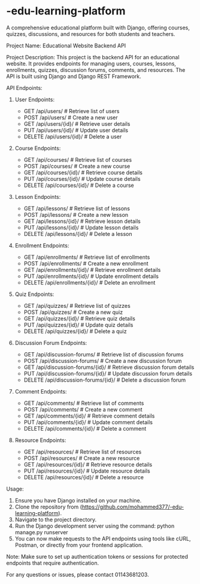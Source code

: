 # -edu-learning-platform
A comprehensive educational platform built with Django, offering courses, quizzes, discussions, and resources for both students and teachers.



Project Name: Educational Website Backend API

Project Description:
This project is the backend API for an educational website. It provides endpoints for managing users, courses, lessons, enrollments, quizzes, discussion forums, comments, and resources. The API is built using Django and Django REST Framework.

API Endpoints:

1. User Endpoints:
   - GET /api/users/          # Retrieve list of users
   - POST /api/users/         # Create a new user
   - GET /api/users/{id}/     # Retrieve user details
   - PUT /api/users/{id}/     # Update user details
   - DELETE /api/users/{id}/  # Delete a user
   
2. Course Endpoints:
   - GET /api/courses/           # Retrieve list of courses
   - POST /api/courses/          # Create a new course
   - GET /api/courses/{id}/      # Retrieve course details
   - PUT /api/courses/{id}/      # Update course details
   - DELETE /api/courses/{id}/   # Delete a course
   
3. Lesson Endpoints:
   - GET /api/lessons/           # Retrieve list of lessons
   - POST /api/lessons/          # Create a new lesson
   - GET /api/lessons/{id}/      # Retrieve lesson details
   - PUT /api/lessons/{id}/      # Update lesson details
   - DELETE /api/lessons/{id}/   # Delete a lesson
   
4. Enrollment Endpoints:
   - GET /api/enrollments/           # Retrieve list of enrollments
   - POST /api/enrollments/          # Create a new enrollment
   - GET /api/enrollments/{id}/      # Retrieve enrollment details
   - PUT /api/enrollments/{id}/      # Update enrollment details
   - DELETE /api/enrollments/{id}/   # Delete an enrollment
   
5. Quiz Endpoints:
   - GET /api/quizzes/           # Retrieve list of quizzes
   - POST /api/quizzes/          # Create a new quiz
   - GET /api/quizzes/{id}/      # Retrieve quiz details
   - PUT /api/quizzes/{id}/      # Update quiz details
   - DELETE /api/quizzes/{id}/   # Delete a quiz
   
6. Discussion Forum Endpoints:
   - GET /api/discussion-forums/           # Retrieve list of discussion forums
   - POST /api/discussion-forums/          # Create a new discussion forum
   - GET /api/discussion-forums/{id}/      # Retrieve discussion forum details
   - PUT /api/discussion-forums/{id}/      # Update discussion forum details
   - DELETE /api/discussion-forums/{id}/   # Delete a discussion forum
   
7. Comment Endpoints:
   - GET /api/comments/           # Retrieve list of comments
   - POST /api/comments/          # Create a new comment
   - GET /api/comments/{id}/      # Retrieve comment details
   - PUT /api/comments/{id}/      # Update comment details
   - DELETE /api/comments/{id}/   # Delete a comment
   
8. Resource Endpoints:
   - GET /api/resources/           # Retrieve list of resources
   - POST /api/resources/          # Create a new resource
   - GET /api/resources/{id}/      # Retrieve resource details
   - PUT /api/resources/{id}/      # Update resource details
   - DELETE /api/resources/{id}/   # Delete a resource

Usage:
1. Ensure you have Django installed on your machine.
2. Clone the repository from (https://github.com/mohammed377/-edu-learning-platform).
3. Navigate to the project directory.
4. Run the Django development server using the command: python manage.py runserver
5. You can now make requests to the API endpoints using tools like cURL, Postman, or directly from your frontend application.

Note: Make sure to set up authentication tokens or sessions for protected endpoints that require authentication.

For any questions or issues, please contact 01143681203.

